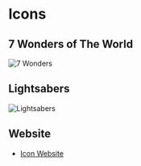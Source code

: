 # Icons

## 7 Wonders of The World

![](http://scott-mcnab.github.io/IXD304/wonders.png "7 Wonders")

## Lightsabers

![](http://scott-mcnab.github.io/IXD304/Lightsabers.svg "Lightsabers")


## Website

* [Icon Website](http://icons.scottmcnab.design)

